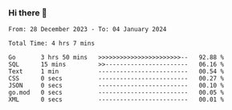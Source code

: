 ### Hi there 👋

<!--
**zhumeme/zhumeme** is a ✨ _special_ ✨ repository because its `README.md` (this file) appears on your GitHub profile.

Here are some ideas to get you started:

- 🔭 I’m currently working on ...
- 🌱 I’m currently learning ...
- 👯 I’m looking to collaborate on ...
- 🤔 I’m looking for help with ...
- 💬 Ask me about ...
- 📫 How to reach me: ...
- 😄 Pronouns: ...
- ⚡ Fun fact: ...
-->

<!--START_SECTION:waka-->

```all_time
From: 28 December 2023 - To: 04 January 2024

Total Time: 4 hrs 7 mins

Go       3 hrs 50 mins   >>>>>>>>>>>>>>>>>>>>>>>--   92.88 %
SQL      15 mins         >>-----------------------   06.16 %
Text     1 min           -------------------------   00.54 %
CSS      0 secs          -------------------------   00.27 %
JSON     0 secs          -------------------------   00.10 %
go.mod   0 secs          -------------------------   00.05 %
XML      0 secs          -------------------------   00.01 %
```

<!--END_SECTION:waka-->
